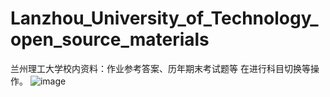 # Lanzhou_University_of_Technology_open_source_materials
兰州理工大学校内资料：作业参考答案、历年期末考试题等
在进行科目切换等操作。
![image](https://github.com/longzheng268/Lanzhou_University_of_Technology_open_source_materials/assets/38132402/7e8dd3d0-04b7-437d-843d-59914793f6e9)

